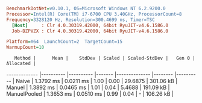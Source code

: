 ``` ini

BenchmarkDotNet=v0.10.1, OS=Microsoft Windows NT 6.2.9200.0
Processor=Intel(R) Core(TM) i7-6700 CPU 3.40GHz, ProcessorCount=8
Frequency=3328120 Hz, Resolution=300.4699 ns, Timer=TSC
  [Host]     : Clr 4.0.30319.42000, 64bit RyuJIT-v4.6.1586.0
  Job-DZPVZX : Clr 4.0.30319.42000, 64bit RyuJIT-v4.6.1586.0

Platform=X64  LaunchCount=2  TargetCount=15  
WarmupCount=10  

```
       Method |      Mean |    StdDev | Scaled | Scaled-StdDev |   Gen 0 | Allocated |
------------- |---------- |---------- |------- |-------------- |-------- |---------- |
        Naive | 1.3792 ms | 0.0211 ms |   1.00 |          0.00 | 29.6875 | 301.06 kB |
       Manuel | 1.3892 ms | 0.0465 ms |   1.01 |          0.04 |  5.4688 | 191.09 kB |
 ManuelPooled | 1.3653 ms | 0.0510 ms |   0.99 |          0.04 |       - | 106.26 kB |
